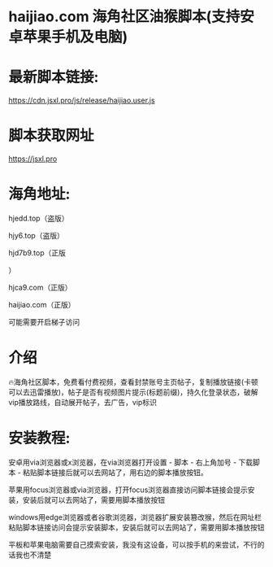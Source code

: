 # haijiao.com 海角社区油猴脚本(支持安卓苹果手机及电脑)
# 最新脚本链接: 
https://cdn.jsxl.pro/js/release/haijiao.user.js
# 脚本获取网址
https://jsxl.pro
# 海角地址: 
<p>hjedd.top（盗版）</p>
<p>hjy6.top（盗版）</p>
<p>hjd7b9.top（正版</p>） 
<p>hjca9.com（正版）</p>
<p>haijiao.com（正版）</p>     
<p>可能需要开启梯子访问</p>

# 介绍
🔥海角社区脚本，免费看付费视频，查看封禁账号主页帖子，复制播放链接(卡顿可以去迅雷播放)，帖子是否有视频图片提示(标题前缀)，持久化登录状态，破解vip播放路线，自动展开帖子，去广告，vip标识

# 安装教程:

安卓用via浏览器或x浏览器，在via浏览器打开设置 - 脚本 - 右上角加号 - 下载脚本 - 粘贴脚本链接后就可以去网站了，用右边的脚本播放按钮。

苹果用focus浏览器或via浏览器，打开focus浏览器直接访问脚本链接会提示安装，安装后就可以去网站了，需要用脚本播放按钮

windows用edge浏览器或者谷歌浏览器，浏览器扩展安装篡改猴，然后在网址栏粘贴脚本链接访问会提示安装脚本，安装后就可以去网站了，需要用脚本播放按钮

平板和苹果电脑需要自己摸索安装，我没有这设备，可以按手机的来尝试，不行的话我也不清楚
